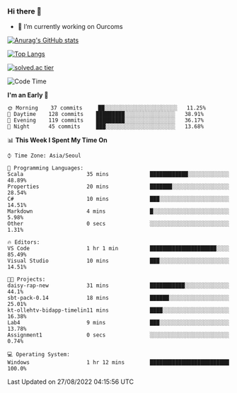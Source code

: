 ### Hi there 👋

- 🔭 I’m currently working on Ourcoms

<!--
**Rhange/Rhange** is a ✨ _special_ ✨ repository because its `README.md` (this file) appears on your GitHub profile.

Here are some ideas to get you started:

- 🌱 I’m currently learning ...
- 👯 I’m looking to collaborate on ...
- 🤔 I’m looking for help with ...
- 💬 Ask me about ...
- 📫 How to reach me: ...
- 😄 Pronouns: ...
- ⚡ Fun fact: ...
-->

[![Anurag's GitHub stats](https://github-readme-stats.vercel.app/api?username=rhange&show_icons=true&theme=gruvbox)](https://github.com/anuraghazra/github-readme-stats)

[![Top Langs](https://github-readme-stats.vercel.app/api/top-langs/?username=rhange&layout=compact&theme=gruvbox)](https://github.com/anuraghazra/github-readme-stats)

[![solved.ac tier](http://mazassumnida.wtf/api/generate_badge?boj=rhange0511)](https://solved.ac/rhange0511)

  <!--START_SECTION:waka-->
![Code Time](http://img.shields.io/badge/Code%20Time-523%20hrs%2023%20mins-blue)

**I'm an Early 🐤** 

```text
🌞 Morning    37 commits     ██░░░░░░░░░░░░░░░░░░░░░░░   11.25% 
🌆 Daytime    128 commits    █████████░░░░░░░░░░░░░░░░   38.91% 
🌃 Evening    119 commits    █████████░░░░░░░░░░░░░░░░   36.17% 
🌙 Night      45 commits     ███░░░░░░░░░░░░░░░░░░░░░░   13.68%

```


📊 **This Week I Spent My Time On** 

```text
⌚︎ Time Zone: Asia/Seoul

💬 Programming Languages: 
Scala                    35 mins             ████████████░░░░░░░░░░░░░   48.89% 
Properties               20 mins             ███████░░░░░░░░░░░░░░░░░░   28.54% 
C#                       10 mins             ███░░░░░░░░░░░░░░░░░░░░░░   14.51% 
Markdown                 4 mins              █░░░░░░░░░░░░░░░░░░░░░░░░   5.98% 
Other                    0 secs              ░░░░░░░░░░░░░░░░░░░░░░░░░   1.31%

🔥 Editors: 
VS Code                  1 hr 1 min          █████████████████████░░░░   85.49% 
Visual Studio            10 mins             ███░░░░░░░░░░░░░░░░░░░░░░   14.51%

🐱‍💻 Projects: 
daisy-rap-new            31 mins             ███████████░░░░░░░░░░░░░░   44.1% 
sbt-pack-0.14            18 mins             ██████░░░░░░░░░░░░░░░░░░░   25.01% 
kt-ollehtv-bidapp-timelin11 mins             ████░░░░░░░░░░░░░░░░░░░░░   16.38% 
Lab4                     9 mins              ███░░░░░░░░░░░░░░░░░░░░░░   13.78% 
Assignment1              0 secs              ░░░░░░░░░░░░░░░░░░░░░░░░░   0.74%

💻 Operating System: 
Windows                  1 hr 12 mins        █████████████████████████   100.0%

```


 Last Updated on 27/08/2022 04:15:56 UTC
<!--END_SECTION:waka-->
